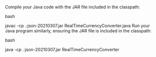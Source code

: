 Compile your Java code with the JAR file included in the classpath:

bash

javac -cp .:json-20210307.jar RealTimeCurrencyConverter.java
Run your Java program similarly, ensuring the JAR file is included in the classpath:

bash

java -cp .:json-20210307.jar RealTimeCurrencyConverter